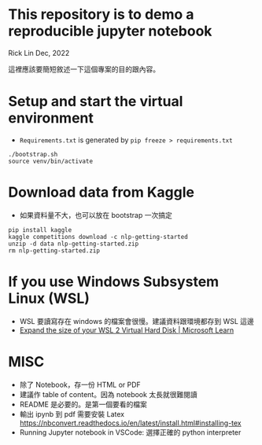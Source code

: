 # This repository is to demo a reproducible jupyter notebook
Rick Lin Dec, 2022

這裡應該要簡短敘述一下這個專案的目的跟內容。

# Setup and start the virtual environment
- `Requirements.txt` is generated by `pip freeze > requirements.txt`

```
./bootstrap.sh
source venv/bin/activate
```

# Download data from Kaggle 
- 如果資料量不大，也可以放在 bootstrap 一次搞定

```
pip install kaggle
kaggle competitions download -c nlp-getting-started
unzip -d data nlp-getting-started.zip
rm nlp-getting-started.zip
```

# If you use Windows Subsystem Linux (WSL)
- WSL 要讀寫存在 windows 的檔案會很慢。建議資料跟環境都存到 WSL 這邊
- [Expand the size of your WSL 2 Virtual Hard Disk | Microsoft Learn](https://learn.microsoft.com/en-us/windows/wsl/vhd-size)

# MISC
- 除了 Notebook，存一份 HTML or PDF
- 建議作 table of content。因為 notebook 太長就很難閱讀
- README 是必要的。是第一個要看的檔案
- 輸出 ipynb 到 pdf 需要安裝 Latex  https://nbconvert.readthedocs.io/en/latest/install.html#installing-tex
- Running Jupyter notebook in VSCode: 選擇正確的 python interpreter
